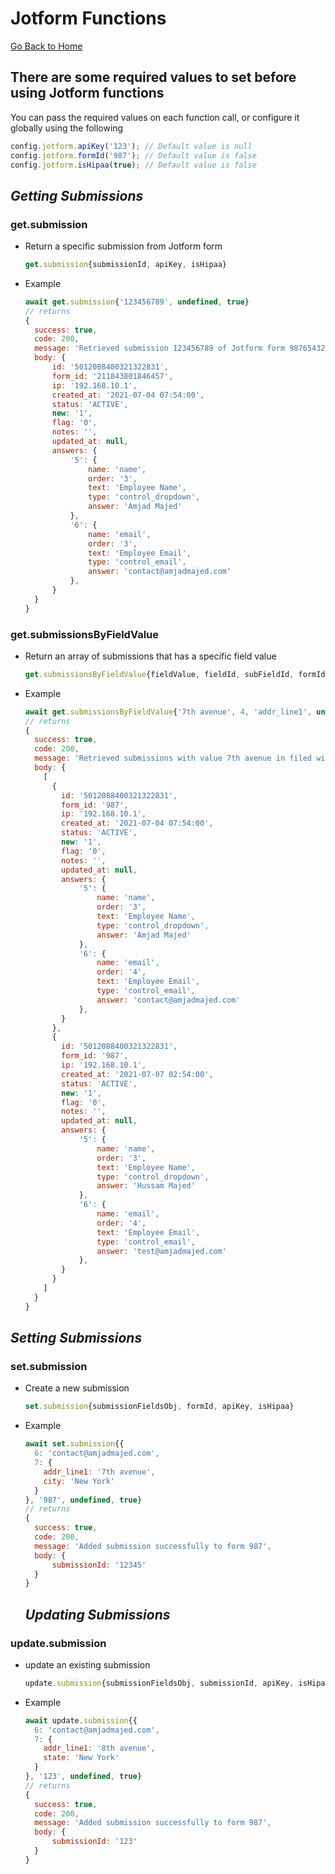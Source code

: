 # **Jotform Functions**

[Go Back to Home](https://github.com/Amjad992/util992)

## There are some required values to set before using Jotform functions

You can pass the required values on each function call, or configure it globally using the following

```javascript
config.jotform.apiKey('123'); // Default value is null
config.jotform.formId('987'); // Default value is false
config.jotform.isHipaa(true); // Default value is false
```

## **_Getting Submissions_**

### get.submission

- Return a specific submission from Jotform form
  ```javascript
  get.submission{submissionId, apiKey, isHipaa}
  ```
- Example
  ```javascript
  await get.submission{'123456789', undefined, true}
  // returns
  {
    success: true,
    code: 200,
    message: 'Retrieved submission 123456789 of Jotform form 987654321',
    body: {
        id: '5012088400321322831',
        form_id: '211843801846457',
        ip: '192.168.10.1',
        created_at: '2021-07-04 07:54:00',
        status: 'ACTIVE',
        new: '1',
        flag: '0',
        notes: '',
        updated_at: null,
        answers: {
            '5': {
                name: 'name',
                order: '3',
                text: 'Employee Name',
                type: 'control_dropdown',
                answer: 'Amjad Majed'
            },
            '6': {
                name: 'email',
                order: '3',
                text: 'Employee Email',
                type: 'control_email',
                answer: 'contact@amjadmajed.com'
            },
        }
    }
  }
  ```

### get.submissionsByFieldValue

- Return an array of submissions that has a specific field value
  ```javascript
  get.submissionsByFieldValue{fieldValue, fieldId, subFieldId, formId, apiKey, isHipaa}
  ```
- Example
  ```javascript
  await get.submissionsByFieldValue{'7th avenue', 4, 'addr_line1', undefined, undefined, undefined}
  // returns
  {
    success: true,
    code: 200,
    message: 'Retrieved submissions with value 7th avenue in filed with id 4  and sub field id addr_line1',
    body: {
      [
        {
          id: '5012088400321322831',
          form_id: '987',
          ip: '192.168.10.1',
          created_at: '2021-07-04 07:54:00',
          status: 'ACTIVE',
          new: '1',
          flag: '0',
          notes: '',
          updated_at: null,
          answers: {
              '5': {
                  name: 'name',
                  order: '3',
                  text: 'Employee Name',
                  type: 'control_dropdown',
                  answer: 'Amjad Majed'
              },
              '6': {
                  name: 'email',
                  order: '4',
                  text: 'Employee Email',
                  type: 'control_email',
                  answer: 'contact@amjadmajed.com'
              },
          }
        },
        {
          id: '5012088400321322831',
          form_id: '987',
          ip: '192.168.10.1',
          created_at: '2021-07-07 02:54:00',
          status: 'ACTIVE',
          new: '1',
          flag: '0',
          notes: '',
          updated_at: null,
          answers: {
              '5': {
                  name: 'name',
                  order: '3',
                  text: 'Employee Name',
                  type: 'control_dropdown',
                  answer: 'Hussam Majed'
              },
              '6': {
                  name: 'email',
                  order: '4',
                  text: 'Employee Email',
                  type: 'control_email',
                  answer: 'test@amjadmajed.com'
              },
          }
        }
      ]
    }
  }
  ```

## **_Setting Submissions_**

### set.submission

- Create a new submission
  ```javascript
  set.submission{submissionFieldsObj, formId, apiKey, isHipaa}
  ```
- Example

  ```javascript
  await set.submission{{
    6: 'contact@amjadmajed.com',
    7: {
      addr_line1: '7th avenue',
      city: 'New York'
    }
  }, '987', undefined, true}
  // returns
  {
    success: true,
    code: 200,
    message: 'Added submission successfully to form 987',
    body: {
        submissionId: '12345'
    }
  }
  ```

  ## **_Updating Submissions_**

### update.submission

- update an existing submission
  ```javascript
  update.submission{submissionFieldsObj, submissionId, apiKey, isHipaa}
  ```
- Example
  ```javascript
  await update.submission{{
    6: 'contact@amjadmajed.com',
    7: {
      addr_line1: '8th avenue',
      state: 'New York'
    }
  }, '123', undefined, true}
  // returns
  {
    success: true,
    code: 200,
    message: 'Added submission successfully to form 987',
    body: {
        submissionId: '123'
    }
  }
  ```
